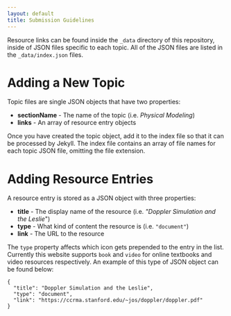 ```yaml
---
layout: default
title: Submission Guidelines
---
```


Resource links can be found inside the `_data` directory of this repository,
inside of JSON files specific to each topic. All of the JSON files are listed
in the `_data/index.json` files.

# Adding a New Topic

Topic files are single JSON objects that have two properties:

* **sectionName** - The name of the topic (i.e. *Physical Modeling*)
* **links** - An array of resource entry objects

Once you have created the topic object, add it to the index file so that it can
be processed by Jekyll. The index file contains an array of file names for each
topic JSON file, omitting the file extension.

# Adding Resource Entries

A resource entry is stored as a JSON object with three properties:

* **title** - The display name of the resource (i.e. *"Doppler Simulation and
  the Leslie*")
* **type** - What kind of content the resource is (i.e. `"document"`)
* **link** - The URL to the resource

The `type` property affects which icon gets prepended to the entry in the list.
Currently this website supports `book` and `video` for online textbooks and
video resources respectively.  An example of this type of JSON object can be
found below:

```
{
  "title": "Doppler Simulation and the Leslie",
  "type": "document",
  "link": "https://ccrma.stanford.edu/~jos/doppler/doppler.pdf"
}
```

